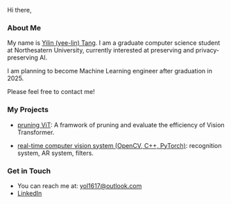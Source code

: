Hi there, 

### About Me
My name is [Yilin (yee-lin) Tang](https://yilin1010.github.io/Personal_Website/). I am a graduate computer science student at Northesatern University, currently interested at preserving and privacy-preserving AI.

I am planning to become Machine Learning engineer after graduation in 2025. 

Please feel free to contact me!


### My Projects
- [pruning ViT](https://github.com/Yilin1010/pruning_ViT): A framwork of pruning and evaluate the efficiency of Vision Transformer.

- [real-time computer vision system (OpenCV, C++, PyTorch)](https://github.com/Yilin1010/Yilin1010-Pattern-Recognition-Computer-Vision-Fall-2023): recognition system, AR system, filters.


<!-- [![GitHub Repository](https://img.shields.io/badge/GitHub-Repository-blue)](https://github.com/your-username/your-repository) -->


### Get in Touch
- You can reach me at: <a href="mailto:&#121;&#111;&#108;&#049;&#054;&#049;&#055;&#064;&#111;&#117;&#116;&#108;&#111;&#111;&#107;&#046;&#099;&#111;&#109;">&#121;&#111;&#108;&#049;&#054;&#049;&#055;&#064;&#111;&#117;&#116;&#108;&#111;&#111;&#107;&#046;&#099;&#111;&#109;</a>
- [LinkedIn](https://www.linkedin.com/in/yilin-tang-26b3391a7/)


